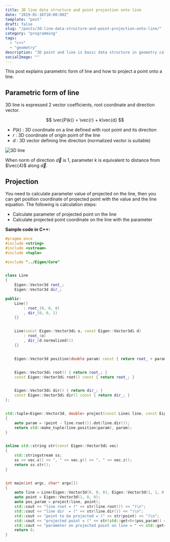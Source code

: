 ```yaml
---
title: 3D line data structure and point projection onto line
date: "2019-01-16T10:00:00Z"
template: "post"
draft: false
slug: "/posts/3d-line-data-structure-and-point-projection-onto-line/"
category: "programming"
tags:
  - "c++"
  - "geometry"
description: "3D point and line is basic data structure in geometry calculus. This post explains parametric form of 3D line and how to prject point onto line in C++ implementation."
socialImage: ""
---
```


This post explains parametric form of line and how to project a point onto a line.

## Parametric form of line

3D line is expressed 2 vector coefficients, root coordinate and direction vector.

$$
\vec{P(k)} = \vec{r} + k\vec{d}
$$

- $P(k)$ : 3D coordinate on a line defined with root point and its direction
- $r$ : 3D coordinate of origin point of the line
- $d$ : 3D vector defining line direction (normalized vector is suitable)

![3D line](/media/3d-line-data-structure-and-point-projection-onto-line/3d-line.png)

When norm of direction $\vec{d}$ is 1, parameter $k$ is equivalent to distance from $\vec{4}$ along $\vec{d}$.

## Projection

You need to calculate parameter value of projected on the line, then you can get position coordinate of projected point with the value and the line equation. The following is calculation steps:

- Calculate parameter of projected point on the line
- Calculate projected point coordinate on the line with the parameter

**Sample code in C++:**

```cpp
#pragma once
#include <string>
#include <sstream>
#include <tuple>

#include "../Eigen/Core"


class Line
{
    Eigen::Vector3d root_;
    Eigen::Vector3d dir_;

public:
    Line()
        : root_(0, 0, 0)
        , dir_(0, 0, 1)
    {}


    Line(const Eigen::Vector3d& o, const Eigen::Vector3d& d)
        : root_(o)
        , dir_(d.normalized())
    {}


    Eigen::Vector3d position(double param) const { return root_ + param * dir_; }


    Eigen::Vector3d& root() { return root_; }
    const Eigen::Vector3d& root() const { return root_; }


    Eigen::Vector3d& dir() { return dir_; }
    const Eigen::Vector3d& dir() const { return dir_; }
};


std::tuple<Eigen::Vector3d, double> project(const Line& line, const Eigen::Vector3d& point)
{
    auto param = (point - line.root()).dot(line.dir());
    return std::make_tuple(line.position(param), param);
}


inline std::string str(const Eigen::Vector3d& vec)
{
    std::stringstream ss;
    ss << vec.x() << ", " << vec.y() << ", " << vec.z();
    return ss.str();
}


int main(int argc, char* argv[])
{
    auto line = Line(Eigen::Vector3d(0, 0, 0), Eigen::Vector3d(1, 1, 0));
    auto point = Eigen::Vector3d(1, 0, 0);
    auto pos_param = project(line, point);
    std::cout << "line root = (" << str(line.root()) << ")\n";
    std::cout << "line dir  = (" << str(line.dir()) << ")\n";
    std::cout << "point to be projected = (" << str(point) << ")\n";
    std::cout << "projected point = (" << str(std::get<0>(pos_param)) << ")\n";
    std::cout << "parameter on projected point on line = " << std::get<1>(pos_param) << "\n";
    return 0;
}
```
